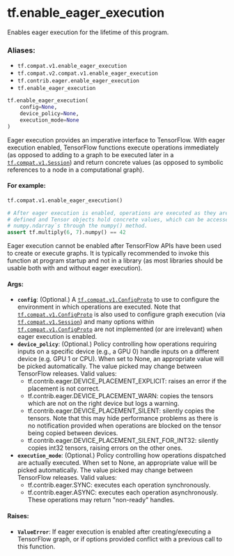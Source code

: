 <div itemscope itemtype="http://developers.google.com/ReferenceObject">
<meta itemprop="name" content="tf.enable_eager_execution" />
<meta itemprop="path" content="Stable" />
</div>

# tf.enable_eager_execution

Enables eager execution for the lifetime of this program.

### Aliases:

* `tf.compat.v1.enable_eager_execution`
* `tf.compat.v2.compat.v1.enable_eager_execution`
* `tf.contrib.eager.enable_eager_execution`
* `tf.enable_eager_execution`

``` python
tf.enable_eager_execution(
    config=None,
    device_policy=None,
    execution_mode=None
)
```

<!-- Placeholder for "Used in" -->

Eager execution provides an imperative interface to TensorFlow. With eager
execution enabled, TensorFlow functions execute operations immediately (as
opposed to adding to a graph to be executed later in a <a href="../tf/Session.md"><code>tf.compat.v1.Session</code></a>)
and
return concrete values (as opposed to symbolic references to a node in a
computational graph).

#### For example:



```python
tf.compat.v1.enable_eager_execution()

# After eager execution is enabled, operations are executed as they are
# defined and Tensor objects hold concrete values, which can be accessed as
# numpy.ndarray`s through the numpy() method.
assert tf.multiply(6, 7).numpy() == 42
```

Eager execution cannot be enabled after TensorFlow APIs have been used to
create or execute graphs. It is typically recommended to invoke this function
at program startup and not in a library (as most libraries should be usable
both with and without eager execution).

#### Args:


* <b>`config`</b>: (Optional.) A <a href="../tf/ConfigProto.md"><code>tf.compat.v1.ConfigProto</code></a> to use to configure the
  environment in which operations are executed. Note that
  <a href="../tf/ConfigProto.md"><code>tf.compat.v1.ConfigProto</code></a> is also used to configure graph execution (via
  <a href="../tf/Session.md"><code>tf.compat.v1.Session</code></a>) and many options within <a href="../tf/ConfigProto.md"><code>tf.compat.v1.ConfigProto</code></a>
  are not implemented (or are irrelevant) when eager execution is enabled.
* <b>`device_policy`</b>: (Optional.) Policy controlling how operations requiring
  inputs on a specific device (e.g., a GPU 0) handle inputs on a different
  device  (e.g. GPU 1 or CPU). When set to None, an appropriate value will
  be picked automatically. The value picked may change between TensorFlow
  releases.
  Valid values:
  - tf.contrib.eager.DEVICE_PLACEMENT_EXPLICIT: raises an error if the
    placement is not correct.
  - tf.contrib.eager.DEVICE_PLACEMENT_WARN: copies the tensors which are not
    on the right device but logs a warning.
  - tf.contrib.eager.DEVICE_PLACEMENT_SILENT: silently copies the tensors.
    Note that this may hide performance problems as there is no notification
    provided when operations are blocked on the tensor being copied between
    devices.
  - tf.contrib.eager.DEVICE_PLACEMENT_SILENT_FOR_INT32: silently copies
    int32 tensors, raising errors on the other ones.
* <b>`execution_mode`</b>: (Optional.) Policy controlling how operations dispatched are
  actually executed. When set to None, an appropriate value will be picked
  automatically. The value picked may change between TensorFlow releases.
  Valid values:
  - tf.contrib.eager.SYNC: executes each operation synchronously.
  - tf.contrib.eager.ASYNC: executes each operation asynchronously. These
    operations may return "non-ready" handles.


#### Raises:


* <b>`ValueError`</b>: If eager execution is enabled after creating/executing a
 TensorFlow graph, or if options provided conflict with a previous call
 to this function.